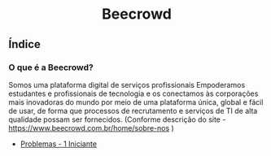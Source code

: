 
<h1 align="center"> Beecrowd  </h1>


## Índice 
### O que é a Beecrowd? 
Somos uma plataforma digital de serviços profissionais
Empoderamos estudantes e profissionais de tecnologia e os conectamos às corporações mais inovadoras do mundo por meio de uma plataforma única, global e fácil de usar, de forma que processos de recrutamento e serviços de TI de alta qualidade possam ser fornecidos. (Conforme descrição do site - https://www.beecrowd.com.br/home/sobre-nos )

* [Problemas - 1 Iniciante](#Título-e-Imagem-de-capa)
